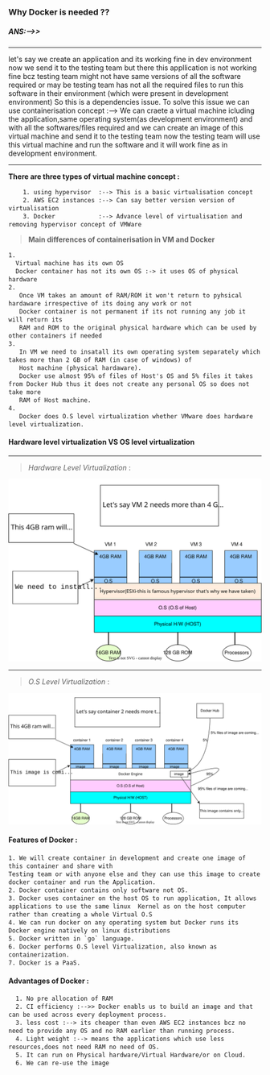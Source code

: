 ### Why Docker is needed ??
##### ANS:-->>
---
let's say we create an application and its working fine in dev environment now we send it to the testing team but there this appllication is not working fine bcz testing team might not have same versions of all the software required or may be testing team has not all the required files to run this software in their environment (which were present in development environment)
So this is a dependencies issue.
To solve this issue we can use containerisation concept :--> We can craete a virtual machine icluding the application,same operating system(as development environment) and with all the softwares/files required and we can create an image of this virtual machine and send it to the testing team now the testing team will use this virtual machine and run the software and it will work fine as in development environment.
***

**There are three types of virtual machine concept :**

        1. using hypervisor  :--> This is a basic virtualisation concept
        2. AWS EC2 instances :--> Can say better version version of virtualisation
        3. Docker            :--> Advance level of virtualisation and removing hypervisor concept of VMWare
> **Main differences of containerisation in VM and Docker**
   
    1. 
      Virtual machine has its own OS
      Docker container has not its own OS :-> it uses OS of physical hardware
    2. 
       Once VM takes an amount of RAM/ROM it won't return to pyhsical hardaware irrespective of its doing any work or not
       Docker container is not permanent if its not running any job it will return its 
       RAM and ROM to the original physical hardware which can be used by other containers if needed
    3. 
       In VM we need to insatall its own operating system separately which takes more than 2 GB of RAM (in case of windows) of 
       Host machine (physical hardaware).
       Docker use almost 95% of files of Host's OS and 5% files it takes from Docker Hub thus it does not create any personal OS so does not take more 
       RAM of Host machine.   
    4. 
       Docker does O.S level virtualization whether VMware does hardware level virtualization.  

#### Hardware level virtualization VS OS level virtualization
---
> *Hardware Level Virtualization* :

![Diagram to understand ](diagrams/Hardware_level_Virtualization.drawio.svg "Diagram to understand")


---
> *O.S Level Virtualization* :

![Diagram to understand ](diagrams/OS_level_Virtualization.drawio.svg "Diagram to understand")


#### Features of Docker :
```
1. We will create container in development and create one image of this container and share with 
Testing team or with anyone else and they can use this image to create docker container and run the Application.
2. Docker container contains only software not OS.
3. Docker uses container on the host OS to run application, It allows applications to use the same linux  Kernel as on the host computer rather than creating a whole Virtual O.S
4. We can run docker on any operating system but Docker runs its Docker engine natively on linux distributions
5. Docker written in `go` language.
6. Docker performs O.S level Virtualization, also known as containerization.
7. Docker is a PaaS. 
```    
#### Advantages of Docker :
  ```
    1. No pre allocation of RAM
    2. CI efficiency :-->> Docker enabls us to build an image and that can be used across every deployment process.
    3. less cost :--> its cheaper than even AWS EC2 instances bcz no need to provide any OS and no RAM earlier than running process.
    4. Light weight :--> means the applications which use less resources,does not need RAM no need of OS. 
    5. It can run on Physical hardware/Virtual Hardware/or on Cloud.
    6. We can re-use the image
  ```
  
                                          